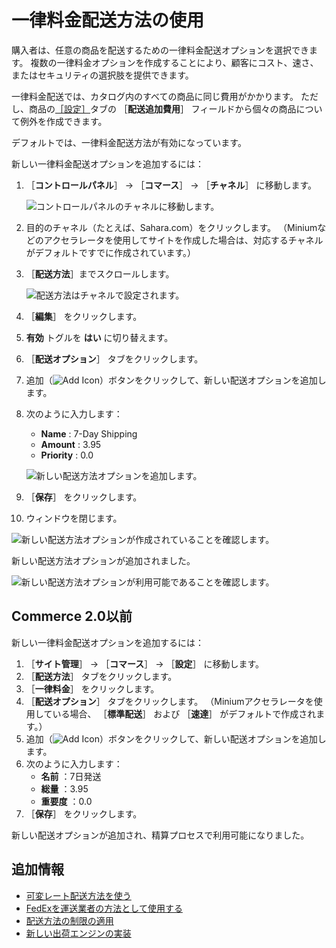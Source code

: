 # 一律料金配送方法の使用

購入者は、任意の商品を配送するための一律料金配送オプションを選択できます。 複数の一律料金オプションを作成することにより、顧客にコスト、速さ、またはセキュリティの選択肢を提供できます。

一律料金配送では、カタログ内のすべての商品に同じ費用がかかります。 ただし、商品の[［設定］](../../inventory-management/product-inventory-configuration-reference.md)タブの ［**配送追加費用**］ フィールドから個々の商品について例外を作成できます。

デフォルトでは、一律料金配送方法が有効になっています。

新しい一律料金配送オプションを追加するには：

1. ［**コントロールパネル**］ → ［**コマース**］ → ［**チャネル**］ に移動します。

    ![コントロールパネルのチャネルに移動します。](./using-the-flat-rate-shipping-method/images/02.png)

2. 目的のチャネル（たとえば、Sahara.com）をクリックします。 （Miniumなどのアクセラレータを使用してサイトを作成した場合は、対応するチャネルがデフォルトですでに作成されています。）
3. ［**配送方法**］までスクロールします。

    ![配送方法はチャネルで設定されます。](./using-the-flat-rate-shipping-method/images/03.png)

4. ［**編集**］ をクリックします。
5. **有効** トグルを **はい** に切り替えます。
6. ［**配送オプション**］ タブをクリックします。
7. 追加（![Add Icon](../../images/icon-add.png)）ボタンをクリックして、新しい配送オプションを追加します。
8. 次のように入力します：
    * **Name** : 7-Day Shipping
    * **Amount** : 3.95
    * **Priority** : 0.0

    ![新しい配送方法オプションを追加します。](./using-the-flat-rate-shipping-method/images/04.png)

9. ［**保存**］ をクリックします。
10. ウィンドウを閉じます。

![新しい配送方法オプションが作成されていることを確認します。](./using-the-flat-rate-shipping-method/images/05.png)

新しい配送方法オプションが追加されました。

![新しい配送方法オプションが利用可能であることを確認します。](./using-the-flat-rate-shipping-method/images/06.png)

## Commerce 2.0以前

新しい一律料金配送オプションを追加するには：

1. ［**サイト管理**］ → ［**コマース**］ → ［**設定**］ に移動します。
1. ［**配送方法**］ タブをクリックします。
1. ［**一律料金**］ をクリックします。
1. ［**配送オプション**］ タブをクリックします。 （Miniumアクセラレータを使用している場合、 ［**標準配送**］ および ［**速達**］ がデフォルトで作成されます。）
1. 追加（![Add Icon](../../images/icon-add.png)）ボタンをクリックして、新しい配送オプションを追加します。
1. 次のように入力します：
    * **名前** ：7日発送
    * **総量** ：3.95
    * **重要度** ：0.0
1. ［**保存**］ をクリックします。

新しい配送オプションが追加され、精算プロセスで利用可能になりました。

## 追加情報

* [可変レート配送方法を使う](./using-the-variable-rate-shipping-method.md)
* [FedExを運送業者の方法として使用する](./using-the-fedex-shipping-method.md)
* [配送方法の制限の適用](./applying-shipping-method-restrictions.md)
* [新しい出荷エンジンの実装](../../developer-guide/sales/implementing-a-new-shipping-engine.md)
